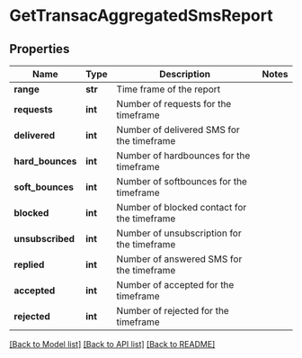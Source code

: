 # GetTransacAggregatedSmsReport

## Properties
Name | Type | Description | Notes
------------ | ------------- | ------------- | -------------
**range** | **str** | Time frame of the report | 
**requests** | **int** | Number of requests for the timeframe | 
**delivered** | **int** | Number of delivered SMS for the timeframe | 
**hard_bounces** | **int** | Number of hardbounces for the timeframe | 
**soft_bounces** | **int** | Number of softbounces for the timeframe | 
**blocked** | **int** | Number of blocked contact for the timeframe | 
**unsubscribed** | **int** | Number of unsubscription for the timeframe | 
**replied** | **int** | Number of answered SMS for the timeframe | 
**accepted** | **int** | Number of accepted for the timeframe | 
**rejected** | **int** | Number of rejected for the timeframe | 

[[Back to Model list]](../README.md#documentation-for-models) [[Back to API list]](../README.md#documentation-for-api-endpoints) [[Back to README]](../README.md)



